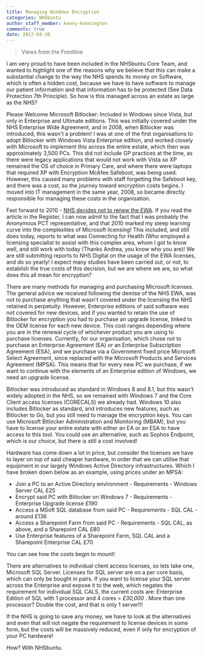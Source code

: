 ```yaml
---
title: Managing Windows Encryption
categories: NHSbuntu
author_staff_member: kenny-kennington
comments: true
date: 2017-04-30
---
```

> Views from the Frontline

I am very proud to have been included in the NHSbuntu Core Team, and wanted to highlight one of the reasons why we believe that this can make a substantial change to the way the NHS spends its money on Software, which is often a hidden cost, because we have to have software to manage our patient information and that information has to be protected (See Data Protection 7th Principle). So how is this managed across an estate as large as the NHS?

Please Welcome Microsoft Bitlocker:
Included in Windows since Vista, but only in Enterprise and Ultimate editions. This was initially covered under the NHS Enterprise Wide Agreement, and in 2008, when Bitlocker was introduced, this wasn't a problem! I was at one of the first organisations to adopt Bitlocker with Windows Vista Enterprise edition, and worked closely with Microsoft to implement this across the entire estate, which then was approximately 3,500 PCs. This did not include GP practices at the time, as there were legacy applications that would not work with Vista so XP remained the OS of choice in Primary Care, and where there were laptops that required XP with Encryption McAfee Safeboot, was being used. However, this caused many problems with staff forgetting the Safeboot key, and there was a cost, so the journey toward encryption costs begins. I moved into IT management in the same year, 2008, so became directly responsible for managing these costs in the organisation.

Fast forward to 2010 - [NHS decides not to renew the EWA](https://www.theregister.co.uk/2010/07/15/nhs_microsoft/). If you read the article in the Register, I can now admit to the fact that I was probably the Anonymous PCT representative, and that 2010 marked my steep learning curve into the complexities of Microsoft licensing! This included, and still does today, reports to what was Connecting for Health (Who employed a licensing specialist to assist with this complex area, whom I got to know well, and still work with today (Thanks Andrea, you know who you are)! We are still submitting reports to NHS Digital on the usage of the EWA licenses, and do so yearly! I expect many studies have been carried out, or not, to establish the true costs of this decision, but we are where we are, so what does this all mean for encryption?

There are many methods for managing and purchasing Microsoft licenses. The general advice we received following the demise of the NHS EWA, was not to purchase anything that wasn't covered under the licensing the NHS retained in perpetuity. However, Enterprise editions of said software was not covered for new devices, and if you wanted to retain the use of Bitlocker for encryption you had to purchase an upgrade license, linked to the OEM license for each new device. This cost ranges depending where you are in the renewal cycle of whichever product you are using to purchase licenses. Currently, for our organisation, which chose not to purchase an Enterprise Agreement (EA) or an Enterprise Subscription Agreement (ESA), and we purchase via a Government fixed price Microsoft Select Agreement, since replaced with the Microsoft Products and Services Agreement (MPSA). This means that for every new PC we purchase, if we want to continue with the elements of an Enterprise edition of Windows, we need an upgrade license.

Bitlocker was introduced as standard in Windows 8 and 8.1, but this wasn't widely adopted in the NHS, so we remained with Windows 7 and the Core Client access licenses (CORECALS) we already had. Windows 10 also includes Bitlocker as standard, and introduces new features, such as Bitlocker to Go, but you still need to manage the encryption keys. You can use Microsoft Bitlocker Administration and Monitoring (MBAM), but you have to license your entire estate with either an EA or an ESA to have access to this tool. You could use an alternative, such as Sophos Endpoint, which is our choice, but there is still a cost involved!

Hardware has come down a lot in price, but consider the licenses we have to layer on top of said cheaper hardware, in order that we can utilise that equipment in our largely Windows Active Directory infrastructures. Which I have broken down below as an example, using prices under an MPSA:

* Join a PC to an Active Directory environment - Requirements - Windows Server CAL  £25
* Encrypt said PC with Bitlocker on Windows 7 - Requirements - Enterprise Upgrade license £190
* Access a MSoft SQL database from said PC - Requirements - SQL CAL - around £136
* Access a Sharepoint Farm from said PC - Requirements - SQL CAL, as above, and a Sharepoint CAL £80
* Use Enterprise features of a Sharepoint Farm, SQL CAL and a Sharepoint Enterprise CAL £70

You can see how the costs begin to mount!

There are alternatives to individual client access licenses, so lets take one, Microsoft SQL Server. Licenses for SQL server are on a per core basis, which can only be bought in pairs. If you want to license your SQL server across the Enterprise and expose it to the web, which negates the requirement for individual SQL CALS, the current costs are: Enterprise Edition of SQL with 1 processor and 4 cores = *£30,000* . More than one processor? Double the cost, and that is only 1 server!!!

If the NHS is going to save any money, we have to look at the alternatives and even that will not negate the requirement to license devices in some form, but the costs will be massively reduced, even if only for encryption of your PC hardware!

How? With NHSbuntu.
